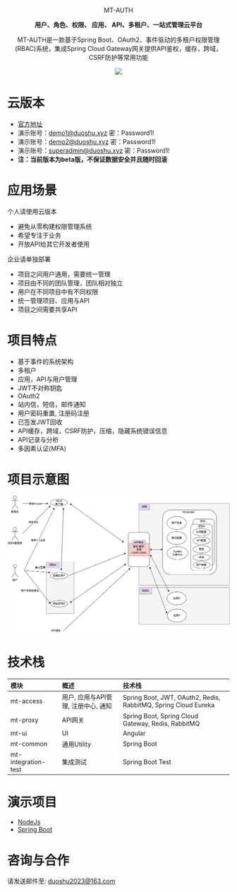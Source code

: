 <p align="center" >
    MT-AUTH
</p>
<p align="center">
  <strong>用户、角色、权限、 应用、 API、多租户、一站式管理云平台</strong>
</p>
<p align="center">
  MT-AUTH是一款基于Spring Boot、OAuth2、事件驱动的多租户权限管理(RBAC)系统，集成Spring Cloud Gateway网关提供API鉴权，缓存，跨域，CSRF防护等常用功能
</p>

<p align="center">
    <img src="https://img.shields.io/github/last-commit/publicdevop2019/mt-auth.svg?style=flat-square" />
</p>

# 云版本

- [官方地址](https://www.duoshu.xyz/login)
- 演示账号：demo1@duoshu.xyz 密：Password1!
- 演示账号：demo2@duoshu.xyz 密：Password1!
- 演示账号：superadmin@duoshu.xyz 密：Password1!
- **注：当前版本为beta版，不保证数据安全并且随时回滚**

# 应用场景

个人请使用云版本
- 避免从零构建权限管理系统
- 希望专注于业务
- 开放API给其它开发者使用

企业请单独部署

- 项目之间用户通用，需要统一管理
- 项目由不同的团队管理，团队相对独立
- 用户在不同项目中有不同权限
- 统一管理项目、应用与API
- 项目之间需要共享API

# 项目特点

- 基于事件的系统架构
- 多租户
- 应用，API与用户管理
- JWT不对称钥匙
- OAuth2
- 站内信，短信，邮件通知
- 用户密码重置, 注册码注册
- 已签发JWT回收
- API缓存，跨域，CSRF防护，压缩，隐藏系统错误信息
- API记录与分析
- 多因素认证(MFA)

# 项目示意图

![arthitecture](./doc/arthitecture/architecture.jpg)

# 技术栈

| 模块                  | 概述                     | 技术栈                                                            |  
|:--------------------|:-----------------------|:---------------------------------------------------------------|
| mt-access           | 用户, 应用与API管理, 注册中心, 通知 | Spring Boot, JWT, OAuth2, Redis, RabbitMQ, Spring Cloud Eureka |
| mt-proxy            | API网关                  | Spring Boot, Spring Cloud Gateway, Redis, RabbitMQ             |
| mt-ui               | UI                     | Angular                                                        |
| mt-common           | 通用Utility              | Spring Boot                                                    |
| mt-integration-test | 集成测试                   | Spring Boot Test                                               |

# 演示项目
- [NodeJs](./mt-sample/nodejs)
- [Spring Boot](./mt-sample/spring-boot)
# 咨询与合作
请发送邮件至: duoshu2023@163.com